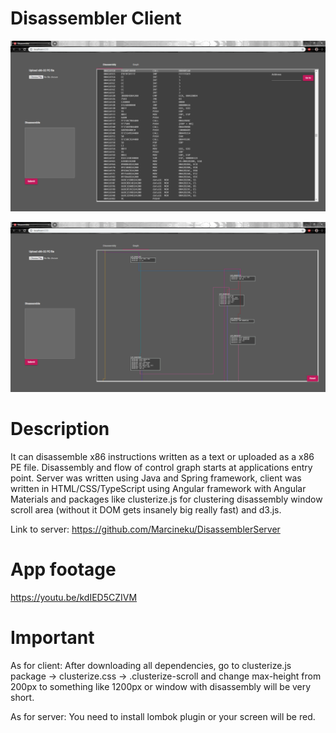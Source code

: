 # Disassembler Client

![alt text](https://raw.githubusercontent.com/Marcineku/DisassemblerClient/master/Preview1.png)

![alt text](https://raw.githubusercontent.com/Marcineku/DisassemblerClient/master/Preview2.png)

# Description
It can disassemble x86 instructions written as a text or uploaded as a x86 PE file.
Disassembly and flow of control graph starts at applications entry point.
Server was written using Java and Spring framework, client was written in HTML/CSS/TypeScript using Angular framework with Angular Materials
and packages like clusterize.js for clustering disassembly window scroll area (without it DOM gets insanely big really fast) and d3.js.

Link to server: https://github.com/Marcineku/DisassemblerServer

# App footage
https://youtu.be/kdIED5CZIVM

# Important
As for client:
After downloading all dependencies, go to clusterize.js package -> clusterize.css -> .clusterize-scroll and change
max-height from 200px to something like 1200px or window with disassembly will be very short.

As for server:
You need to install lombok plugin or your screen will be red.
